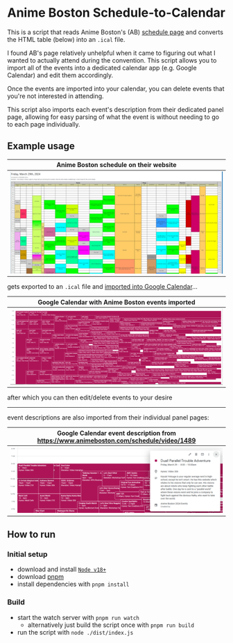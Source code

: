 # Anime Boston Schedule-to-Calendar

This is a script that reads Anime Boston's (AB) [schedule page](https://www.animeboston.com/schedule/) and converts the HTML table (below) into an `.ical` file.

I found AB's page relatively unhelpful when it came to figuring out what I wanted to actually attend during the convention. This script allows you to import all of the events into a dedicated calendar app (e.g. Google Calendar) and edit them accordingly.

Once the events are imported into your calendar, you can delete events that you're not interested in attending.

This script also imports each event's description from their dedicated panel page, allowing for easy parsing of what the event is without needing to go to each page individually.

## Example usage

| Anime Boston schedule on their website |
| -------------------------------------- |
| ![](./media/anime-boston-schedule.png) |

gets exported to an `.ical` file and [imported into Google Calendar](https://support.google.com/calendar/answer/37118?hl=en&co=GENIE.Platform%3DDesktop)...

| Google Calendar with Anime Boston events imported |
| ------------------------------------------------- |
| ![](./media/imported-into-google-calendar.png)    |

after which you can then edit/delete events to your desire

---

event descriptions are also imported from their individual panel pages:

| Google Calendar event description from https://www.animeboston.com/schedule/video/1489 |
| -------------------------------------------------------------------------------------- |
| ![](./media/google-calendar-event-description.png)                                     |

## How to run

### Initial setup

- download and install [`Node v18+`](https://nodejs.org/en/download)
- download [pnpm](https://pnpm.io/installation)
- install dependencies with `pnpm install`

### Build

- start the watch server with `pnpm run watch`
  - alternatively just build the script once with `pnpm run build`
- run the script with `node ./dist/index.js`
